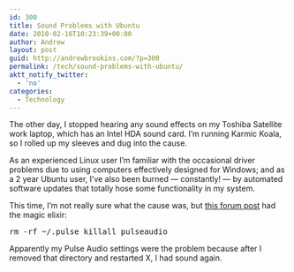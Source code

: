 ```yaml
---
id: 300
title: Sound Problems with Ubuntu
date: 2010-02-16T10:23:39+00:00
author: Andrew
layout: post
guid: http://andrewbrookins.com/?p=300
permalink: /tech/sound-problems-with-ubuntu/
aktt_notify_twitter:
  - 'no'
categories:
  - Technology
---
```

The other day, I stopped hearing any sound effects on my Toshiba Satellite work laptop, which has an Intel HDA sound card. I&#8217;m running Karmic Koala, so I rolled up my sleeves and dug into the cause.

As an experienced Linux user I&#8217;m familiar with the occasional driver problems due to using computers effectively designed for Windows; and as a 2 year Ubuntu user, I&#8217;ve also been burned &#8212; constantly! &#8212; by automated software updates that totally hose some functionality in my system.

This time, I&#8217;m not really sure what the cause was, but [this forum post]() had the magic elixir:

<pre>rm -rf ~/.pulse killall pulseaudio</pre>

Apparently my Pulse Audio settings were the problem because after I removed that directory and restarted X, I had sound again.